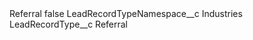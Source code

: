<?xml version="1.0" encoding="UTF-8"?>
<CustomMetadata xmlns="http://soap.sforce.com/2006/04/metadata" xmlns:xsi="http://www.w3.org/2001/XMLSchema-instance" xmlns:xsd="http://www.w3.org/2001/XMLSchema">
    <label>Referral</label>
    <protected>false</protected>
    <values>
        <field>LeadRecordTypeNamespace__c</field>
        <value xsi:type="xsd:string">Industries</value>
    </values>
    <values>
        <field>LeadRecordType__c</field>
        <value xsi:type="xsd:string">Referral</value>
    </values>
</CustomMetadata>
